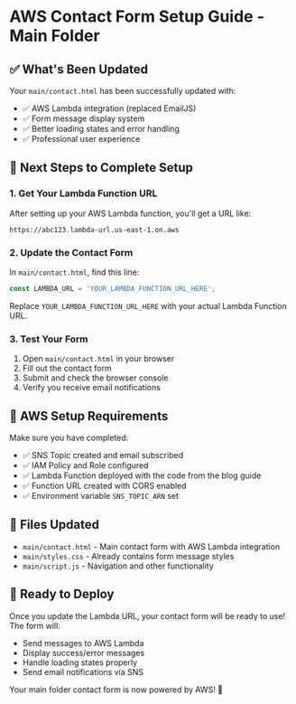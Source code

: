 # AWS Contact Form Setup Guide - Main Folder

## ✅ What's Been Updated

Your `main/contact.html` has been successfully updated with:
- ✅ AWS Lambda integration (replaced EmailJS)
- ✅ Form message display system
- ✅ Better loading states and error handling
- ✅ Professional user experience

## 🚀 Next Steps to Complete Setup

### 1. Get Your Lambda Function URL
After setting up your AWS Lambda function, you'll get a URL like:
```
https://abc123.lambda-url.us-east-1.on.aws
```

### 2. Update the Contact Form
In `main/contact.html`, find this line:
```javascript
const LAMBDA_URL = 'YOUR_LAMBDA_FUNCTION_URL_HERE';
```

Replace `YOUR_LAMBDA_FUNCTION_URL_HERE` with your actual Lambda Function URL.

### 3. Test Your Form
1. Open `main/contact.html` in your browser
2. Fill out the contact form
3. Submit and check the browser console
4. Verify you receive email notifications

## 🔧 AWS Setup Requirements

Make sure you have completed:
- ✅ SNS Topic created and email subscribed
- ✅ IAM Policy and Role configured
- ✅ Lambda Function deployed with the code from the blog guide
- ✅ Function URL created with CORS enabled
- ✅ Environment variable `SNS_TOPIC_ARN` set

## 📁 Files Updated

- `main/contact.html` - Main contact form with AWS Lambda integration
- `main/styles.css` - Already contains form message styles
- `main/script.js` - Navigation and other functionality

## 🎯 Ready to Deploy

Once you update the Lambda URL, your contact form will be ready to use! The form will:
- Send messages to AWS Lambda
- Display success/error messages
- Handle loading states properly
- Send email notifications via SNS

Your main folder contact form is now powered by AWS! 🚀
